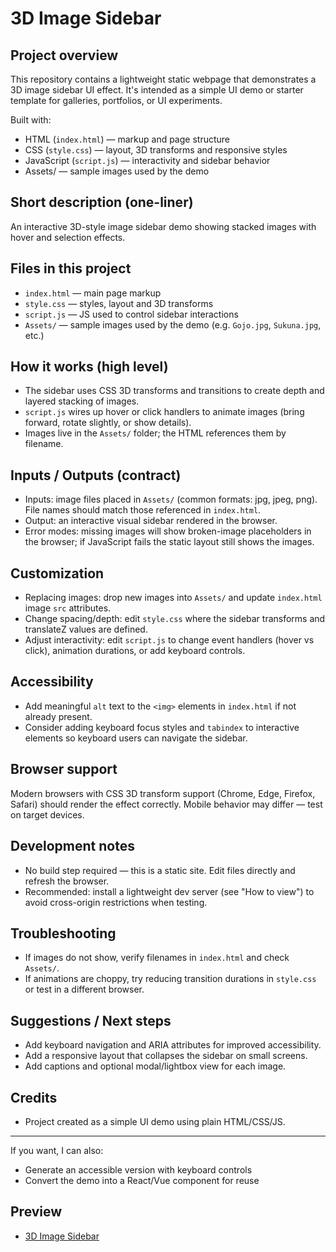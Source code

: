 # 3D Image Sidebar

## Project overview

This repository contains a lightweight static webpage that demonstrates a 3D image sidebar UI effect. It's intended as a simple UI demo or starter template for galleries, portfolios, or UI experiments.

Built with:

- HTML (`index.html`) — markup and page structure
- CSS (`style.css`) — layout, 3D transforms and responsive styles
- JavaScript (`script.js`) — interactivity and sidebar behavior
- Assets/ — sample images used by the demo

## Short description (one-liner)

An interactive 3D-style image sidebar demo showing stacked images with hover and selection effects.



## Files in this project

- `index.html` — main page markup
- `style.css` — styles, layout and 3D transforms
- `script.js` — JS used to control sidebar interactions
- `Assets/` — sample images used by the demo (e.g. `Gojo.jpg`, `Sukuna.jpg`, etc.)

## How it works (high level)

- The sidebar uses CSS 3D transforms and transitions to create depth and layered stacking of images.
- `script.js` wires up hover or click handlers to animate images (bring forward, rotate slightly, or show details).
- Images live in the `Assets/` folder; the HTML references them by filename.

## Inputs / Outputs (contract)

- Inputs: image files placed in `Assets/` (common formats: jpg, jpeg, png). File names should match those referenced in `index.html`.
- Output: an interactive visual sidebar rendered in the browser.
- Error modes: missing images will show broken-image placeholders in the browser; if JavaScript fails the static layout still shows the images.

## Customization

- Replacing images: drop new images into `Assets/` and update `index.html` image `src` attributes.
- Change spacing/depth: edit `style.css` where the sidebar transforms and translateZ values are defined.
- Adjust interactivity: edit `script.js` to change event handlers (hover vs click), animation durations, or add keyboard controls.

## Accessibility

- Add meaningful `alt` text to the `<img>` elements in `index.html` if not already present.
- Consider adding keyboard focus styles and `tabindex` to interactive elements so keyboard users can navigate the sidebar.

## Browser support

Modern browsers with CSS 3D transform support (Chrome, Edge, Firefox, Safari) should render the effect correctly. Mobile behavior may differ — test on target devices.

## Development notes

- No build step required — this is a static site. Edit files directly and refresh the browser.
- Recommended: install a lightweight dev server (see "How to view") to avoid cross-origin restrictions when testing.

## Troubleshooting

- If images do not show, verify filenames in `index.html` and check `Assets/`.
- If animations are choppy, try reducing transition durations in `style.css` or test in a different browser.

## Suggestions / Next steps

- Add keyboard navigation and ARIA attributes for improved accessibility.
- Add a responsive layout that collapses the sidebar on small screens.
- Add captions and optional modal/lightbox view for each image.


## Credits

- Project created as a simple UI demo using plain HTML/CSS/JS.

---

If you want, I can also:

- Generate an accessible version with keyboard controls
- Convert the demo into a React/Vue component for reuse

## Preview 

- [3D Image Sidebar]( https://haseebjaved4212.github.io/3D-Image-SideBar/)
